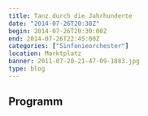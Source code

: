 ```yaml
---
title: Tanz durch die Jahrhunderte
date: "2014-07-26T20:30Z"
begin: 2014-07-26T20:30:00Z
end: 2014-07-26T22:45:00Z
categories: ["Sinfonieorchester"]
location: Marktplatz
banner: 2011-07-20-21-47-09-1883.jpg
type: blog
---
```

## Programm

